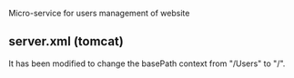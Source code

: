 
Micro-service for users management of website

## server.xml (tomcat)
It has been modified to change the basePath context from "/Users" to "/". 